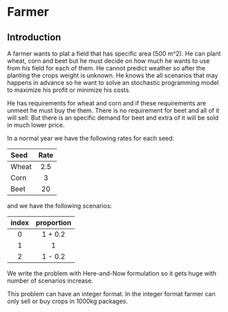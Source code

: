 # Farmer
## Introduction
A farmer wants to plat a field that has specific area (500 m^2). He can plant wheat, corn and beet but he must decide on how much
he wants to use from his field for each of them. He cannot predict weather so after the planting the crops weight is unknown.
He knows the all scenarios that may happens in advance so he want to solve an stochastic programming model to
maximize his profit or minimize his costs.

He has requirements for wheat and corn and if these requirements are unmeet he must buy the them.
There is no requirement for beet and all of it will sell. But there is an specific demand for beet
and extra of it will be sold in much lower price.

In a normal year we have the following rates for each seed:

| Seed  | Rate |
|:----- |:----:|
| Wheat | 2.5  |
| Corn  | 3    | 
| Beet  | 20   |

and we have the following scenarios:

| index | proportion |
|:-----:|:----------:|
| 0     | 1 + 0.2    |
| 1     | 1          |
| 2     | 1 - 0.2    |

We write the problem with Here-and-Now formulation so it gets huge with number of scenarios increase.

This problem can have an integer format. In the integer format farmer can only sell or buy crops in 1000kg packages.
